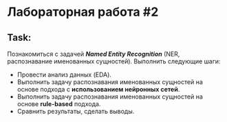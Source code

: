 # Лабораторная работа #2

## Task:
Познакомиться с задачей ***Named Entity Recognition*** (NER, распознавание именованных сущностей). Выполнить следующие шаги:
* Провести анализ данных (EDA).
* Выполнить задачу распознавания именованных сущностей на основе подхода с **использованием нейронных сетей**.
* Выполнить задачу распознавания именованных сущностей на основе **rule-based** подхода.
* Сравнить результаты, сделать выводы.